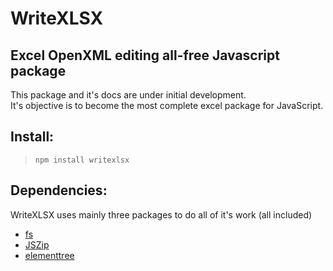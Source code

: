 # WriteXLSX
## Excel OpenXML editing all-free Javascript package

This package and it's docs are under initial development.\
It's objective is to become the most complete excel package for JavaScript.

## **Install:**
> `npm install writexlsx`

## **Dependencies:**

WriteXLSX uses mainly three packages to do all of it's work (all included)
- [fs](https://www.npmjs.com/package/fs)
- [JSZip](https://www.npmjs.com/package/jszip)
- [elementtree](https://www.npmjs.com/package/elementtree)

